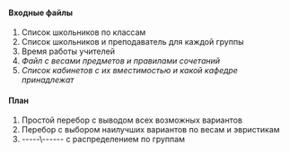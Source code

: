 #### Входные файлы

1. Список школьников по классам
2. Список школьников и преподаватель для каждой группы
2. Время работы учителей
4. *Файл с весами предметов и правилами сочетаний*
3. *Список кабинетов с их вместимостью и какой кафедре принадлежат*


#### План

1. Простой перебор с выводом всех возможных вариантов
2. Перебор с выбором наилучших вариантов по весам и эвристикам
3. -----\\------ с распределением по группам
